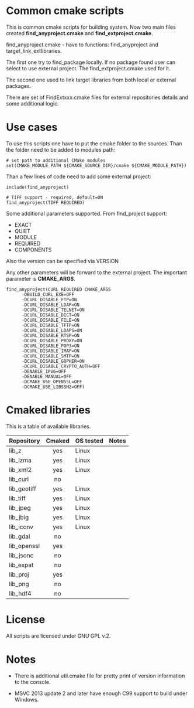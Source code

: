 # Common cmake scripts
This is common cmake scripts for building system. 
Now two main files created **find_anyproject.cmake** and **find_extproject.cmake**.

find_anyproject.cmake - have to functions: find_anyproject and target_link_extlibraries. 

The first one try to find_package locally. If no package found user can select to use external project. The find_extproject.cmake used for it.

The second one used to link target libraries from both local or external packages. 

There are set of FindExtxxx.cmake files for external repositories details and some additional logic.

# Use cases

To use this scripts one have to put the cmake folder to the sources.
Than the folder need to be added to modules path:
```
# set path to additional CMake modules
set(CMAKE_MODULE_PATH ${CMAKE_SOURCE_DIR}/cmake ${CMAKE_MODULE_PATH})
```

Than a few lines of code need to add some external project:

```
include(find_anyproject)

# TIFF support - required, default=ON
find_anyproject(TIFF REQUIRED)
```

Some additional parameters supported. From find_project support:
* EXACT
* QUIET
* MODULE
* REQUIRED
* COMPONENTS

Also the version can be specified via VERSION <version>

Any other parameters will be forward to the external project. The important parameter is **CMAKE_ARGS**.

```
find_anyproject(CURL REQUIRED CMAKE_ARGS
      -DBUILD_CURL_EXE=OFF
      -DCURL_DISABLE_FTP=ON
      -DCURL_DISABLE_LDAP=ON
      -DCURL_DISABLE_TELNET=ON
      -DCURL_DISABLE_DICT=ON
      -DCURL_DISABLE_FILE=ON
      -DCURL_DISABLE_TFTP=ON
      -DCURL_DISABLE_LDAPS=ON
      -DCURL_DISABLE_RTSP=ON
      -DCURL_DISABLE_PROXY=ON
      -DCURL_DISABLE_POP3=ON
      -DCURL_DISABLE_IMAP=ON
      -DCURL_DISABLE_SMTP=ON
      -DCURL_DISABLE_GOPHER=ON
      -DCURL_DISABLE_CRYPTO_AUTH=OFF
      -DENABLE_IPV6=OFF
      -DENABLE_MANUAL=OFF
      -DCMAKE_USE_OPENSSL=OFF
      -DCMAKE_USE_LIBSSH2=OFF)
```      

# Cmaked libraries

This is a table of available libraries.

| Repository | Cmaked  | OS tested | Notes |
|---|:-:|---|---|
| lib_z  | yes | Linux  |   |
| lib_lzma  | yes   | Linux |  |
| lib_xml2  | yes   | Linux |  |
| lib_curl  | no   | |  |
| lib_geotiff  | yes   | Linux |  |
| lib_tiff  | yes   | Linux |  |
| lib_jpeg  | yes   | Linux |  |
| lib_jbig  | yes   | Linux |  |
| lib_iconv  | yes   | Linux |  |
| lib_gdal  | no   | |  |
| lib_openssl  | yes   | |  |
| lib_jsonc  | no   | |  |
| lib_expat  | no   | |  |
| lib_proj  | yes   | |  |
| lib_png  | no   | |  |
| lib_hdf4 | no   | |  |

# License

All scripts are licensed under GNU GPL v.2. 

# Notes

* There is additional util.cmake file for pretty print of version information to the console. 

* MSVC 2013 update 2 and later have enough C99 support to build under Windows.
